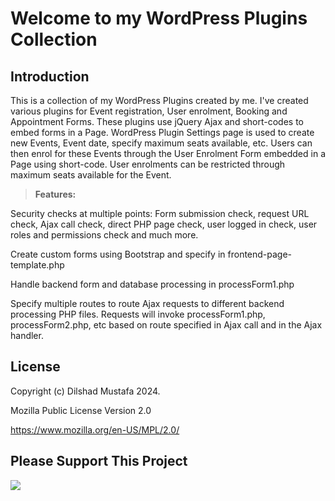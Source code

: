 Welcome to my WordPress Plugins Collection
=================
Introduction
-------------

This is a collection of my WordPress Plugins created by me. I've created various plugins for Event registration, User enrolment, Booking and Appointment Forms. These plugins use jQuery Ajax and short-codes to embed forms in a Page. WordPress Plugin Settings page is used to create new Events, Event date, specify maximum seats available, etc. Users can then enrol for these Events through the User Enrolment Form embedded in a Page using short-code. User enrolments can be restricted through maximum seats available for the Event.

> **Features:**

Security checks at multiple points:
Form submission check, request URL check, Ajax call check, direct PHP page check, user logged in check, user roles and permissions check and much more.

Create custom forms using Bootstrap and specify in frontend-page-template.php

Handle backend form and database processing in processForm1.php

Specify multiple routes to route Ajax requests to different backend processing PHP files. Requests will invoke processForm1.php, processForm2.php, etc based on route specified in Ajax call and in the Ajax handler. 

License
-------------

Copyright (c) Dilshad Mustafa 2024.

Mozilla Public License Version 2.0

https://www.mozilla.org/en-US/MPL/2.0/

Please Support This Project
---------------------------
[![](https://www.paypalobjects.com/en_US/i/btn/btn_donateCC_LG.gif)](https://www.paypal.com/cgi-bin/webscr?cmd=_s-xclick&hosted_button_id=H4V87SN5M2GG2)
